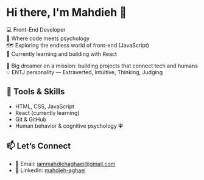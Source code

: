 # Hi there, I'm Mahdieh 👋

💻 Front-End Developer  
🧠 Where code meets psychology  
🗺 Exploring the endless world of front-end (JavaScript)  
🌱 Currently learning and building with React

🎯 Big dreamer on a mission: building projects that connect tech and humans  
💡 ENTJ personality — Extraverted, Intuitive, Thinking, Judging  

## 🔧 Tools & Skills
- HTML, CSS, JavaScript
- React (currently learning)
- Git & GitHub
- Human behavior & cognitive psychology 𝚿    

## 📫 Let’s Connect
- 📧 Email: [iammahdiehaghaei@gmail.com](mailto:iammahdiehaghaei@gmail.com)  
- 💼 LinkedIn: [mahdieh-aghaei](https://www.linkedin.com/in/mahdieh-aghaei-a49b56375)
